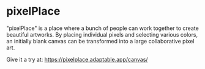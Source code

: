 # pixelPlace

"pixelPlace" is a place where a bunch of people can work together to create beautiful artworks.
By placing individual pixels and selecting various colors, an initially blank canvas can be transformed into a large collaborative pixel art.

Give it a try at: https://pixelplace.adaptable.app/canvas/
